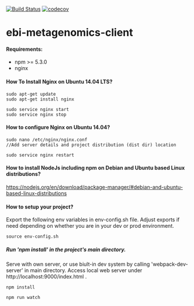[![Build Status](https://travis-ci.org/EBI-Metagenomics/ebi-metagenomics-client.svg?branch=develop)](https://travis-ci.org/EBI-Metagenomics/ebi-metagenomics-client)
[![codecov](https://codecov.io/gh/EBI-Metagenomics/ebi-metagenomics-client/branch/develop/graph/badge.svg)](https://codecov.io/gh/EBI-Metagenomics/ebi-metagenomics-client)
 # ebi-metagenomics-client
#### Requirements:
 - npm >= 5.3.0
 - nginx
 
#### How To Install Nginx on Ubuntu 14.04 LTS?

```
sudo apt-get update
sudo apt-get install nginx

sudo service nginx start
sudo service nginx stop
```

#### How to configure Nginx on Ubuntu 14.04?

```
sudo nano /etc/nginx/nginx.conf
//Add server details and project distribution (dist dir) location

sudo service nginx restart
```


#### How to install NodeJs including npm on Debian and Ubuntu based Linux distributions?
https://nodejs.org/en/download/package-manager/#debian-and-ubuntu-based-linux-distributions

#### How to setup your project?
Export the following env variables in env-config.sh file. Adjust exports if need depending on whether you are in your dev or
prod environment.

```
source env-config.sh
```

##### Run 'npm install' in the project's main directory.
 Serve with own server, or use biult-in dev system by calling 'webpack-dev-server' in main directory.
 Access local web server under http://localhost:9000/index.html .
```
npm install

npm run watch
```